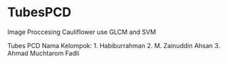 # TubesPCD
Image Proccesing Cauliflower use GLCM and SVM

Tubes PCD
Nama Kelompok: 
              1. Habiburrahman
              2. M. Zainuddin Ahsan
              3. Ahmad Muchtarom Fadli
